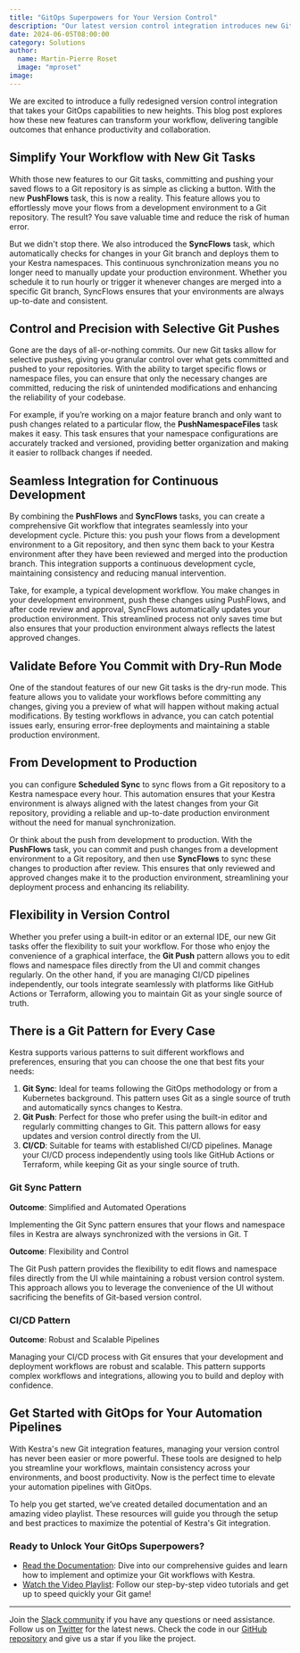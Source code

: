 ```yaml
---
title: "GitOps Superpowers for Your Version Control"
description: "Our latest version control integration introduces new Git tasks that bring enhanced flexibility and control to your workflows"
date: 2024-06-05T08:00:00
category: Solutions
author:
  name: Martin-Pierre Roset
  image: "mproset"
image: 
---
```


We are excited to introduce a fully redesigned version control integration that takes your GitOps capabilities to new heights. This blog post explores how these new features can transform your workflow, delivering tangible outcomes that enhance productivity and collaboration.


## Simplify Your Workflow with New Git Tasks

Whith those new features to our Git tasks, committing and pushing your saved flows to a Git repository is as simple as clicking a button. With the new **PushFlows** task, this is now a reality. This feature allows you to effortlessly move your flows from a development environment to a Git repository. The result? You save valuable time and reduce the risk of human error.

But we didn't stop there. We also introduced the **SyncFlows** task, which automatically checks for changes in your Git branch and deploys them to your Kestra namespaces. This continuous synchronization means you no longer need to manually update your production environment. Whether you schedule it to run hourly or trigger it whenever changes are merged into a specific Git branch, SyncFlows ensures that your environments are always up-to-date and consistent.

## Control and Precision with Selective Git Pushes

Gone are the days of all-or-nothing commits. Our new Git tasks allow for selective pushes, giving you granular control over what gets committed and pushed to your repositories. With the ability to target specific flows or namespace files, you can ensure that only the necessary changes are committed, reducing the risk of unintended modifications and enhancing the reliability of your codebase.

For example, if you’re working on a major feature branch and only want to push changes related to a particular flow, the **PushNamespaceFiles** task makes it easy. This task ensures that your namespace configurations are accurately tracked and versioned, providing better organization and making it easier to rollback changes if needed.

## Seamless Integration for Continuous Development

By combining the **PushFlows** and **SyncFlows** tasks, you can create a comprehensive Git workflow that integrates seamlessly into your development cycle. Picture this: you push your flows from a development environment to a Git repository, and then sync them back to your Kestra environment after they have been reviewed and merged into the production branch. This integration supports a continuous development cycle, maintaining consistency and reducing manual intervention.

Take, for example, a typical development workflow. You make changes in your development environment, push these changes using PushFlows, and after code review and approval, SyncFlows automatically updates your production environment. This streamlined process not only saves time but also ensures that your production environment always reflects the latest approved changes.

## Validate Before You Commit with Dry-Run Mode

One of the standout features of our new Git tasks is the dry-run mode. This feature allows you to validate your workflows before committing any changes, giving you a preview of what will happen without making actual modifications. By testing workflows in advance, you can catch potential issues early, ensuring error-free deployments and maintaining a stable production environment.

## From Development to Production

you can configure  **Scheduled Sync** to sync flows from a Git repository to a Kestra namespace every hour. This automation ensures that your Kestra environment is always aligned with the latest changes from your Git repository, providing a reliable and up-to-date production environment without the need for manual synchronization.

Or think about the push from development to production. With the **PushFlows** task, you can commit and push changes from a development environment to a Git repository, and then use **SyncFlows** to sync these changes to production after review. This ensures that only reviewed and approved changes make it to the production environment, streamlining your deployment process and enhancing its reliability.

## **Flexibility in Version Control**

Whether you prefer using a built-in editor or an external IDE, our new Git tasks offer the flexibility to suit your workflow. For those who enjoy the convenience of a graphical interface, the **Git Push** pattern allows you to edit flows and namespace files directly from the UI and commit changes regularly. On the other hand, if you are managing CI/CD pipelines independently, our tools integrate seamlessly with platforms like GitHub Actions or Terraform, allowing you to maintain Git as your single source of truth.

## There is a Git Pattern for Every Case

Kestra supports various patterns to suit different workflows and preferences, ensuring that you can choose the one that best fits your needs:

1. **Git Sync**: Ideal for teams following the GitOps methodology or from a Kubernetes background. This pattern uses Git as a single source of truth and automatically syncs changes to Kestra.
2. **Git Push**: Perfect for those who prefer using the built-in editor and regularly committing changes to Git. This pattern allows for easy updates and version control directly from the UI.
3. **CI/CD**: Suitable for teams with established CI/CD pipelines. Manage your CI/CD process independently using tools like GitHub Actions or Terraform, while keeping Git as your single source of truth.

### Git Sync Pattern

**Outcome**: Simplified and Automated Operations

Implementing the Git Sync pattern ensures that your flows and namespace files in Kestra are always synchronized with the versions in Git. T


**Outcome**: Flexibility and Control

The Git Push pattern provides the flexibility to edit flows and namespace files directly from the UI while maintaining a robust version control system. This approach allows you to leverage the convenience of the UI without sacrificing the benefits of Git-based version control.

### CI/CD Pattern

**Outcome**: Robust and Scalable Pipelines

Managing your CI/CD process with Git ensures that your development and deployment workflows are robust and scalable. This pattern supports complex workflows and integrations, allowing you to build and deploy with confidence.


## Get Started with GitOps for Your Automation Pipelines

With Kestra's new Git integration features, managing your version control has never been easier or more powerful. These tools are designed to help you streamline your workflows, maintain consistency across your environments, and boost productivity. Now is the perfect time to elevate your automation pipelines with GitOps.

To help you get started, we’ve created detailed documentation and an amazing video playlist. These resources will guide you through the setup and best practices to maximize the potential of Kestra's Git integration.

### Ready to Unlock Your GitOps Superpowers?

- [Read the Documentation](https://kestra.io/docs/developer-guide/git): Dive into our comprehensive guides and learn how to implement and optimize your Git workflows with Kestra.
- [Watch the Video Playlist](): Follow our step-by-step video tutorials and get up to speed quickly your Git game!

---

Join the [Slack community](https://kestra.io/slack) if you have any questions or need assistance.
Follow us on [Twitter](https://twitter.com/kestra_io) for the latest news.
Check the code in our [GitHub repository](https://github.com/kestra-io/kestra) and give us a star if you like the project.

